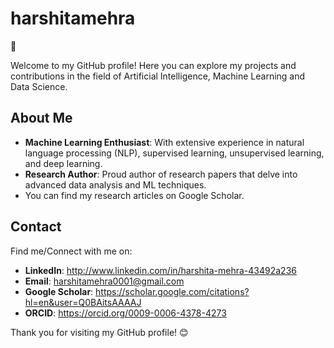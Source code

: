 # harshitamehra

🙏

Welcome to my GitHub profile! Here you can explore my projects and contributions in the field of Artificial Intelligence, Machine Learning and Data Science.

## About Me
- **Machine Learning Enthusiast**: With extensive experience in natural language processing (NLP), supervised learning, unsupervised learning, and deep learning.
- **Research Author**: Proud author of research papers that delve into advanced data analysis and ML techniques.
- You can find my research articles on Google Scholar.


## Contact

Find me/Connect with me on:
- **LinkedIn**: http://www.linkedin.com/in/harshita-mehra-43492a236
- **Email**: harshitamehra0001@gmail.com
- **Google Scholar**: https://scholar.google.com/citations?hl=en&user=Q0BAitsAAAAJ
- **ORCID**: https://orcid.org/0009-0006-4378-4273

Thank you for visiting my GitHub profile! 😊

